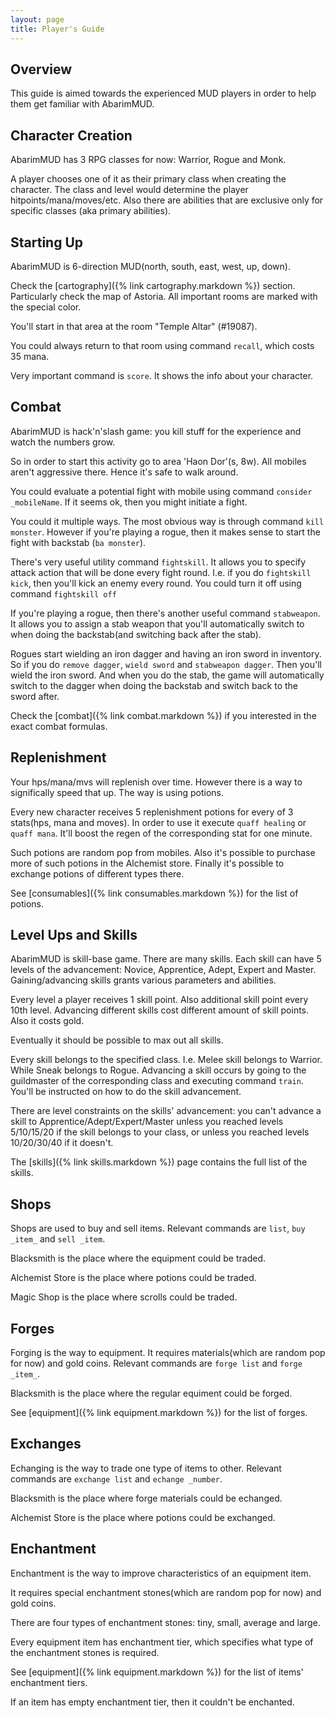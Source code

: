 ```yaml
---
layout: page
title: Player's Guide
---
```


## Overview

This guide is aimed towards the experienced MUD players in order to help them get familiar with AbarimMUD.

## Character Creation

AbarimMUD has 3 RPG classes for now: Warrior, Rogue and Monk.

A player chooses one of it as their primary class when creating the character.
The class and level would determine the player hitpoints/mana/moves/etc.
Also there are abilities that are exclusive only for specific classes (aka primary abilities).

## Starting Up

AbarimMUD is 6-direction MUD(north, south, east, west, up, down).

Check the [cartography]({% link cartography.markdown %}) section.
Particularly check the map of Astoria. All important rooms are marked with the special color.

You'll start in that area at the room "Temple Altar" (#19087).

You could always return to that room using command `recall`, which costs 35 mana.

Very important command is `score`. It shows the info about your character.

## Combat

AbarimMUD is hack'n'slash game: you kill stuff for the experience and watch the numbers grow.

So in order to start this activity go to area 'Haon Dor'(s, 8w). All mobiles aren't aggressive there. Hence it's safe to walk around.

You could evaluate a potential fight with mobile using command `consider _mobileName`. If it seems ok, then you might initiate a fight.

You could it multiple ways. The most obvious way is through command `kill monster`.
However if you're playing a rogue, then it makes sense to start the fight with backstab (`ba monster`).

There's very useful utility command `fightskill`. It allows you to specify attack action that will be done every fight round.
I.e. if you do `fightskill kick`, then you'll kick an enemy every round.
You could turn it off using command `fightskill off`

If you're playing a rogue, then there's another useful command `stabweapon`. It allows you to assign a stab weapon that 
you'll automatically switch to when doing the backstab(and switching back after the stab).

Rogues start wielding an iron dagger and having an iron sword in inventory.
So if you do `remove dagger`, `wield sword` and `stabweapon dagger`. 
Then you'll wield the iron sword. And when you do the stab, the game will automatically switch to the dagger 
when doing the backstab and switch back to the sword after.

Check the [combat]({% link combat.markdown %}) if you interested in the exact combat formulas.

## Replenishment

Your hps/mana/mvs will replenish over time. However there is a way to significally speed that up. The way is using potions.

Every new character receives 5 replenishment potions for every of 3 stats(hps, mana and moves).
In order to use it execute `quaff healing` or `quaff mana`. It'll boost the regen of the corresponding stat for one minute.

Such potions are random pop from mobiles. Also it's possible to purchase more of such potions in the Alchemist store.
Finally it's possible to exchange potions of different types there.

See [consumables]({% link consumables.markdown %}) for the list of potions.

## Level Ups and Skills

AbarimMUD is skill-base game. There are many skills. 
Each skill can have 5 levels of the advancement: Novice, Apprentice, Adept, Expert and Master.
Gaining/advancing skills grants various parameters and abilities.

Every level a player receives 1 skill point. Also additional skill point every 10th level.
Advancing different skills cost different amount of skill points. Also it costs gold.

Eventually it should be possible to max out all skills.

Every skill belongs to the specified class. I.e. Melee skill belongs to Warrior. While Sneak belongs to Rogue.
Advancing a skill occurs by going to the guildmaster of the corresponding class and executing command `train`.
You'll be instructed on how to do the skill advancement.

There are level constraints on the skills' advancement: you can't advance a skill to Apprentice/Adept/Expert/Master 
unless you reached levels 5/10/15/20 if the skill belongs to your class, or unless you reached levels 10/20/30/40 if it doesn't.

The [skills]({% link skills.markdown %}) page contains the full list of the skills.

## Shops

Shops are used to buy and sell items. Relevant commands are `list`, `buy _item_` and `sell _item`.

Blacksmith is the place where the equipment could be traded.

Alchemist Store is the place where potions could be traded.

Magic Shop is the place where scrolls could be traded.

## Forges

Forging is the way to equipment.
It requires materials(which are random pop for now) and gold coins.
Relevant commands are `forge list` and `forge _item_`.

Blacksmith is the place where the regular equiment could be forged.

See [equipment]({% link equipment.markdown %}) for the list of forges.

## Exchanges

Echanging is the way to trade one type of items to other. Relevant commands are `exchange list` and `echange _number`.

Blacksmith is the place where forge materials could be echanged.

Alchemist Store is the place where potions could be exchanged.

## Enchantment

Enchantment is the way to improve characteristics of an equipment item.

It requires special enchantment stones(which are random pop for now) and gold coins.

There are four types of enchantment stones: tiny, small, average and large.

Every equipment item has enchantment tier, which specifies what type of the enchantment stones is required.

See [equipment]({% link equipment.markdown %}) for the list of items' enchantment tiers.

If an item has empty enchantment tier, then it couldn't be enchanted.


